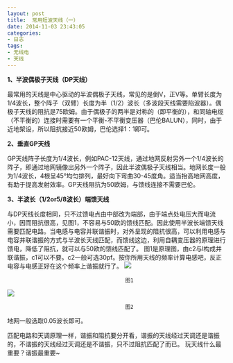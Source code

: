 ```yaml
---
layout: post
title: 	常用短波天线（一）
date: 2014-11-03 23:43:05
categories:
- 日志
tags:
- 无线电
- 天线
---
```


   
**1、半波偶极子天线（DP天线）**

最常用的天线是中心驱动的半波偶极子天线，常见的是倒V，正V等。单臂长度为1/4波长，整个阵子（双臂）长度为半（1/2）波长（多波段天线需要陷波器）。偶极子天线的阻抗是75欧姆。由于偶极子的两半是对称的（即平衡的），和同轴电缆（不平衡的）连接时需要有一个平衡-不平衡变压器（巴伦BALUN），同时，由于近地架设，所以阻抗接近50欧姆，巴伦选择1：1即可。

**2、垂直GP天线**

GP天线阵子长度为1/4波长，例如PAC-12天线，通过地网反射另外一个1/4波长的阵子，即通过地网镜像出另外一个阵子，因此半波偶极子天线相当。地网长度一般为1/4波长，4根呈45°均匀排列，最好向下弯曲30-45度角。适当抬高地网高度，有助于提高发射效率。GP天线阻抗为50欧姆，与馈线连接不需要巴伦。

**3、半波长（1/2or5/8波长）端馈天线**

与DP天线长度相同，只不过馈电点由中部改为端部，由于端点处电压大而电流小，因而阻抗很高，见图1，不容易与50欧的馈线匹配。因此使用半波长端馈天线需要匹配电路。当电感与电容并联谐振时，对外呈现的阻抗很高，可以利用电感与电容并联谐振的方式与半波长天线匹配，而馈线这边，利用自耦变压器的原理进行馈电，降低了阻抗，就可以与50欧的馈线匹配了。
图1是原理图，由c2与l构成并联谐振，c1可以不要。c2一般可选30pf。按你所用天线的频率计算电感吧，反正电容与电感正好在这个频率上谐振就行了。
![](http://i1328.photobucket.com/albums/w532/xwlogic/65E068079898_zpscd450395.png)

                                          图1

![](http://i1328.photobucket.com/albums/w532/xwlogic/65E068079898_zps254bb99d.png)

                                          图2


地网一般选取0.05波长即可。

匹配电路和天调原理一样，谐振和阻抗要分开看，谐振的天线经过天调还是谐振的，不谐振的天线经过天调还是不谐振，只不过阻抗匹配了而已。
玩天线什么最重要？谐振最重要~


